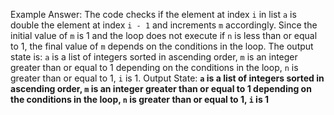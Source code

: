 Example Answer:
The code checks if the element at index `i` in list `a` is double the element at index `i - 1` and increments `m` accordingly. Since the initial value of `m` is 1 and the loop does not execute if `n` is less than or equal to 1, the final value of `m` depends on the conditions in the loop. The output state is: `a` is a list of integers sorted in ascending order, `m` is an integer greater than or equal to 1 depending on the conditions in the loop, `n` is greater than or equal to 1, `i` is 1.
Output State: **`a` is a list of integers sorted in ascending order, `m` is an integer greater than or equal to 1 depending on the conditions in the loop, `n` is greater than or equal to 1, `i` is 1**